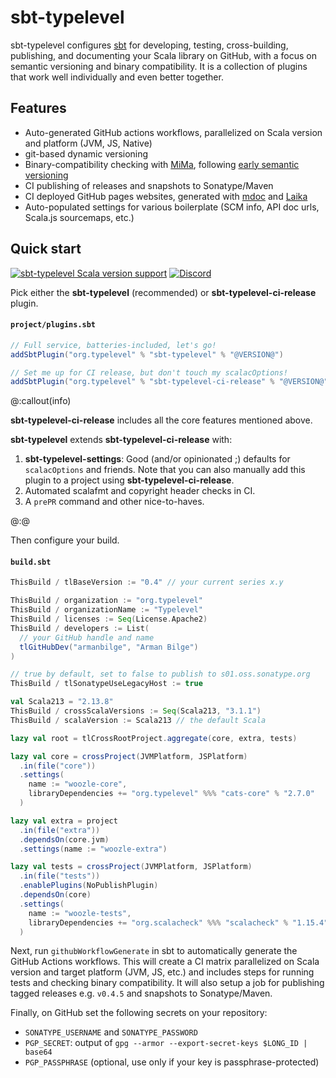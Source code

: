 # sbt-typelevel

sbt-typelevel configures [sbt](https://www.scala-sbt.org/) for developing, testing, cross-building, publishing, and documenting your Scala library on GitHub, with a focus on semantic versioning and binary compatibility. It is a collection of plugins that work well individually and even better together.

## Features

- Auto-generated GitHub actions workflows, parallelized on Scala version and platform (JVM, JS, Native)
- git-based dynamic versioning
- Binary-compatibility checking with [MiMa](https://github.com/lightbend/mima), following [early semantic versioning](https://www.scala-lang.org/blog/2021/02/16/preventing-version-conflicts-with-versionscheme.html#early-semver-and-sbt-version-policy)
- CI publishing of releases and snapshots to Sonatype/Maven
- CI deployed GitHub pages websites, generated with [mdoc](https://github.com/scalameta/mdoc/) and [Laika](https://github.com/planet42/laika)
- Auto-populated settings for various boilerplate (SCM info, API doc urls, Scala.js sourcemaps, etc.)

## Quick start

[![sbt-typelevel Scala version support](https://index.scala-lang.org/typelevel/sbt-typelevel/sbt-typelevel/latest-by-scala-version.svg?targetType=Sbt)](https://index.scala-lang.org/typelevel/sbt-typelevel/sbt-typelevel)
[![Discord](https://img.shields.io/discord/632277896739946517.svg?label=&logo=discord&logoColor=ffffff&color=404244&labelColor=6A7EC2)](https://discord.gg/D7wY3aH7BQ)

Pick either the **sbt-typelevel** (recommended) or **sbt-typelevel-ci-release** plugin.

#### `project/plugins.sbt`

```scala
// Full service, batteries-included, let's go!
addSbtPlugin("org.typelevel" % "sbt-typelevel" % "@VERSION@")

// Set me up for CI release, but don't touch my scalacOptions!
addSbtPlugin("org.typelevel" % "sbt-typelevel-ci-release" % "@VERSION@")
```

@:callout(info)

**sbt-typelevel-ci-release** includes all the core features mentioned above.

**sbt-typelevel** extends **sbt-typelevel-ci-release** with:

1. **sbt-typelevel-settings**: Good (and/or opinionated ;) defaults for `scalacOptions` and friends. Note that you can also manually add this plugin to a project using **sbt-typelevel-ci-release**.
2. Automated scalafmt and copyright header checks in CI.
3. A `prePR` command and other nice-to-haves.

@:@

Then configure your build.

#### `build.sbt`

```scala
ThisBuild / tlBaseVersion := "0.4" // your current series x.y

ThisBuild / organization := "org.typelevel"
ThisBuild / organizationName := "Typelevel"
ThisBuild / licenses := Seq(License.Apache2)
ThisBuild / developers := List(
  // your GitHub handle and name
  tlGitHubDev("armanbilge", "Arman Bilge")
)

// true by default, set to false to publish to s01.oss.sonatype.org
ThisBuild / tlSonatypeUseLegacyHost := true

val Scala213 = "2.13.8"
ThisBuild / crossScalaVersions := Seq(Scala213, "3.1.1")
ThisBuild / scalaVersion := Scala213 // the default Scala

lazy val root = tlCrossRootProject.aggregate(core, extra, tests)

lazy val core = crossProject(JVMPlatform, JSPlatform)
  .in(file("core"))
  .settings(
    name := "woozle-core",
    libraryDependencies += "org.typelevel" %%% "cats-core" % "2.7.0"
  )

lazy val extra = project
  .in(file("extra"))
  .dependsOn(core.jvm)
  .settings(name := "woozle-extra")

lazy val tests = crossProject(JVMPlatform, JSPlatform)
  .in(file("tests"))
  .enablePlugins(NoPublishPlugin)
  .dependsOn(core)
  .settings(
    name := "woozle-tests",
    libraryDependencies += "org.scalacheck" %%% "scalacheck" % "1.15.4" % Test
  )
```

Next, run `githubWorkflowGenerate` in sbt to automatically generate the GitHub Actions workflows.
This will create a CI matrix parallelized on Scala version and target platform (JVM, JS, etc.) and includes steps for running tests and checking binary compatibility.
It will also setup a job for publishing tagged releases e.g. `v0.4.5` and snapshots to Sonatype/Maven.

Finally, on GitHub set the following secrets on your repository:

- `SONATYPE_USERNAME` and `SONATYPE_PASSWORD`
- `PGP_SECRET`: output of `gpg --armor --export-secret-keys $LONG_ID | base64`
- `PGP_PASSPHRASE` (optional, use only if your key is passphrase-protected)
